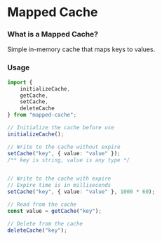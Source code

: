 # Mapped Cache

### What is a Mapped Cache?
Simple in-memory cache that maps keys to values.

### Usage

```ts
import {
    initializeCache, 
    getCache,
    setCache,
    deleteCache
} from "mapped-cache";

// Initialize the cache before use
initializeCache();

// Write to the cache without expire
setCache("key", { value: "value" });
/** key is string, value is any type */


// Write to the cache with expire
// Expire time is in milliseconds
setCache("key", { value: "value" }, 1000 * 60);

// Read from the cache
const value = getCache("key");

// Delete from the cache
deleteCache("key");
```